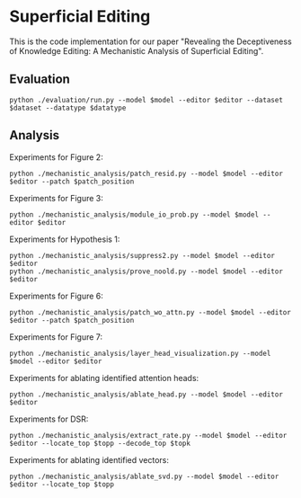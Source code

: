# Superficial Editing
This is the code implementation for our paper "Revealing the Deceptiveness of Knowledge Editing: A Mechanistic Analysis of Superficial Editing".

## Evaluation
`python ./evaluation/run.py --model $model --editor $editor --dataset $dataset --datatype $datatype`

## Analysis
Experiments for Figure 2:

`python ./mechanistic_analysis/patch_resid.py --model $model --editor $editor --patch $patch_position`

Experiments for Figure 3:

`python ./mechanistic_analysis/module_io_prob.py --model $model --editor $editor`

Experiments for Hypothesis 1:

```
python ./mechanistic_analysis/suppress2.py --model $model --editor $editor
python ./mechanistic_analysis/prove_noold.py --model $model --editor $editor
```

Experiments for Figure 6:

```
python ./mechanistic_analysis/patch_wo_attn.py --model $model --editor $editor --patch $patch_position
```

Experiments for Figure 7:

```
python ./mechanistic_analysis/layer_head_visualization.py --model $model --editor $editor
```

Experiments for ablating identified attention heads:

```
python ./mechanistic_analysis/ablate_head.py --model $model --editor $editor
```

Experiments for DSR:

```
python ./mechanistic_analysis/extract_rate.py --model $model --editor $editor --locate_top $topp --decode_top $topk
```

Experiments for ablating identified vectors:

```
python ./mechanistic_analysis/ablate_svd.py --model $model --editor $editor --locate_top $topp
```
